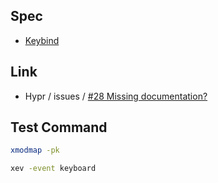 

## Spec

* [Keybind](spec-keybind.md)


## Link

* Hypr / issues / [#28 Missing documentation?](https://github.com/vaxerski/Hypr/issues/28)


## Test Command

``` sh
xmodmap -pk
```

``` sh
xev -event keyboard
```
